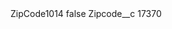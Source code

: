 <?xml version="1.0" encoding="UTF-8"?>
<CustomMetadata xmlns="http://soap.sforce.com/2006/04/metadata" xmlns:xsi="http://www.w3.org/2001/XMLSchema-instance" xmlns:xsd="http://www.w3.org/2001/XMLSchema">
    <label>ZipCode1014</label>
    <protected>false</protected>
    <values>
        <field>Zipcode__c</field>
        <value xsi:type="xsd:string">17370</value>
    </values>
</CustomMetadata>
